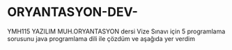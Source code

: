 # ORYANTASYON-DEV-
YMH115 YAZILIM MUH.ORYANTASYON dersi Vize Sınavı için 5 programlama sorusunu java programlama dili ile çözdüm ve aşağıda yer verdim

